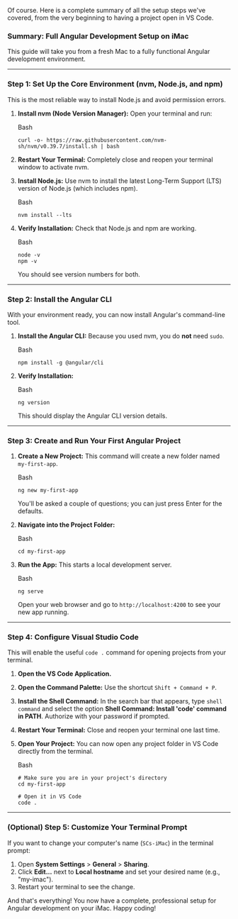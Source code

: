 Of course. Here is a complete summary of all the setup steps we've covered, from the very beginning to having a project open in VS Code.

### **Summary: Full Angular Development Setup on iMac**

This guide will take you from a fresh Mac to a fully functional Angular development environment.

---

### **Step 1: Set Up the Core Environment (nvm, Node.js, and npm)**

This is the most reliable way to install Node.js and avoid permission errors.

1. **Install nvm (Node Version Manager):** Open your terminal and run:
    
    Bash
    
    ```
    curl -o- https://raw.githubusercontent.com/nvm-sh/nvm/v0.39.7/install.sh | bash
    ```
    
2. **Restart Your Terminal:** Completely close and reopen your terminal window to activate nvm.
    
3. **Install Node.js:** Use nvm to install the latest Long-Term Support (LTS) version of Node.js (which includes npm).
    
    Bash
    
    ```
    nvm install --lts
    ```
    
4. **Verify Installation:** Check that Node.js and npm are working.
    
    Bash
    
    ```
    node -v
    npm -v
    ```
    
    You should see version numbers for both.
    

---

### **Step 2: Install the Angular CLI**

With your environment ready, you can now install Angular's command-line tool.

1. **Install the Angular CLI:** Because you used nvm, you do **not** need `sudo`.
    
    Bash
    
    ```
    npm install -g @angular/cli
    ```
    
2. **Verify Installation:**
    
    Bash
    
    ```
    ng version
    ```
    
    This should display the Angular CLI version details.
    

---

### **Step 3: Create and Run Your First Angular Project**

1. **Create a New Project:** This command will create a new folder named `my-first-app`.
    
    Bash
    
    ```
    ng new my-first-app
    ```
    
    You'll be asked a couple of questions; you can just press Enter for the defaults.
    
2. **Navigate into the Project Folder:**
    
    Bash
    
    ```
    cd my-first-app
    ```
    
3. **Run the App:** This starts a local development server.
    
    Bash
    
    ```
    ng serve
    ```
    
    Open your web browser and go to `http://localhost:4200` to see your new app running.
    

---

### **Step 4: Configure Visual Studio Code**

This will enable the useful `code .` command for opening projects from your terminal.

1. **Open the VS Code Application.**
    
2. **Open the Command Palette:** Use the shortcut `Shift + Command + P`.
    
3. **Install the Shell Command:** In the search bar that appears, type `shell command` and select the option **Shell Command: Install 'code' command in PATH**. Authorize with your password if prompted.
    
4. **Restart Your Terminal:** Close and reopen your terminal one last time.
    
5. **Open Your Project:** You can now open any project folder in VS Code directly from the terminal.
    
    Bash
    
    ```
    # Make sure you are in your project's directory
    cd my-first-app
    
    # Open it in VS Code
    code .
    ```
    

---

### **(Optional) Step 5: Customize Your Terminal Prompt**

If you want to change your computer's name (`SCs-iMac`) in the terminal prompt:

1. Open **System Settings** > **General** > **Sharing**.
2. Click **Edit...** next to **Local hostname** and set your desired name (e.g., "my-imac").
3. Restart your terminal to see the change.

And that's everything! You now have a complete, professional setup for Angular development on your iMac. Happy coding!